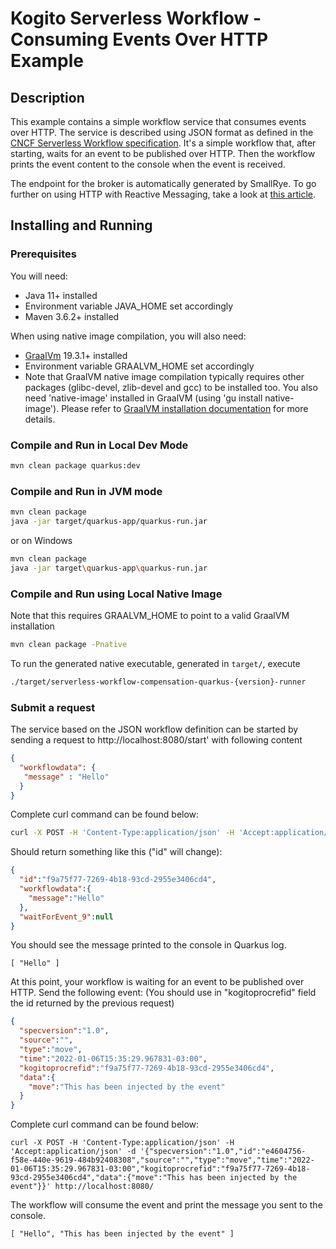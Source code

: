 # Kogito Serverless Workflow - Consuming Events Over HTTP Example

## Description

This example contains a simple workflow service that consumes events over HTTP. 
The service is described using JSON format as defined in the 
[CNCF Serverless Workflow specification](https://github.com/serverlessworkflow/specification).
It's a simple workflow that, after starting, waits for an event to be published over HTTP.
Then the workflow prints the event content to the console when the event is received.

The endpoint for the broker is automatically generated by SmallRye.
To go further on using HTTP with Reactive Messaging, take a look at [this article](https://quarkus.io/guides/reactive-messaging-http.html).

## Installing and Running

### Prerequisites
 
You will need:
  - Java 11+ installed
  - Environment variable JAVA_HOME set accordingly
  - Maven 3.6.2+ installed

When using native image compilation, you will also need: 
  - [GraalVm](https://www.graalvm.org/downloads/) 19.3.1+ installed
  - Environment variable GRAALVM_HOME set accordingly
  - Note that GraalVM native image compilation typically requires other packages (glibc-devel, zlib-devel and gcc) to be installed too.  You also need 'native-image' installed in GraalVM (using 'gu install native-image'). Please refer to [GraalVM installation documentation](https://www.graalvm.org/docs/reference-manual/aot-compilation/#prerequisites) for more details.

### Compile and Run in Local Dev Mode

```sh
mvn clean package quarkus:dev
```

### Compile and Run in JVM mode

```sh
mvn clean package 
java -jar target/quarkus-app/quarkus-run.jar
```

or on Windows

```sh
mvn clean package
java -jar target\quarkus-app\quarkus-run.jar
```

### Compile and Run using Local Native Image
Note that this requires GRAALVM_HOME to point to a valid GraalVM installation

```sh
mvn clean package -Pnative
```
  
To run the generated native executable, generated in `target/`, execute

```sh
./target/serverless-workflow-compensation-quarkus-{version}-runner
```

### Submit a request

The service based on the JSON workflow definition can be started by sending a request to http://localhost:8080/start'
with following content 

```json
{
  "workflowdata": {
   "message" : "Hello"
  }
}
```

Complete curl command can be found below:

```sh
curl -X POST -H 'Content-Type:application/json' -H 'Accept:application/json' -d '{"workflowdata" : {"message": "Hello"}}' http://localhost:8080/start
```

Should return something like this ("id" will change):

```json
{
  "id":"f9a75f77-7269-4b18-93cd-2955e3406cd4",
  "workflowdata":{
    "message":"Hello"
  },
  "waitForEvent_9":null
}
```

You should see the message printed to the console in Quarkus log.
```shell
[ "Hello" ]
```

At this point, your workflow is waiting for an event to be published over HTTP. Send the following event: (You should
use in "kogitoprocrefid" field the id returned by the previous request)

```json
{
  "specversion":"1.0",
  "source":"",
  "type":"move",
  "time":"2022-01-06T15:35:29.967831-03:00",
  "kogitoprocrefid":"f9a75f77-7269-4b18-93cd-2955e3406cd4",
  "data":{
    "move":"This has been injected by the event"
  }
}
```

Complete curl command can be found below:

```shell
curl -X POST -H 'Content-Type:application/json' -H 'Accept:application/json' -d '{"specversion":"1.0","id":"e4604756-f58e-440e-9619-484b92408308","source":"","type":"move","time":"2022-01-06T15:35:29.967831-03:00","kogitoprocrefid":"f9a75f77-7269-4b18-93cd-2955e3406cd4","data":{"move":"This has been injected by the event"}}' http://localhost:8080/
```

The workflow will consume the event and print the message you sent to the console.

```shell
[ "Hello", "This has been injected by the event" ]
```